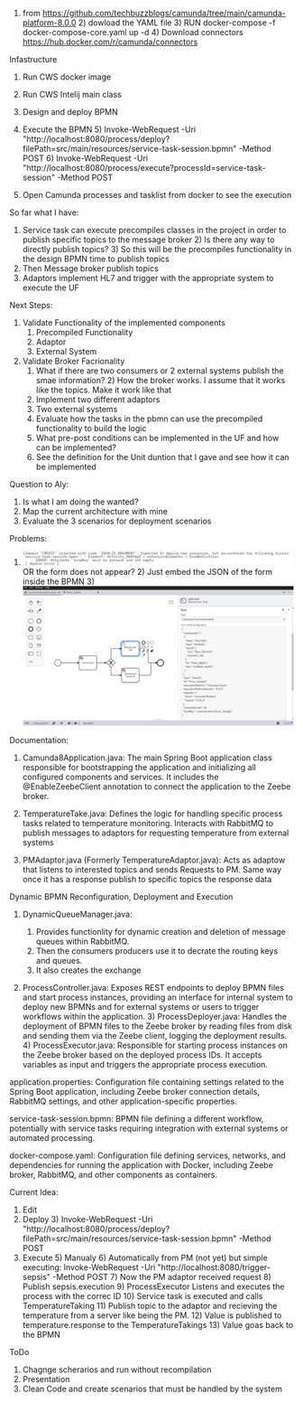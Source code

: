 1) from https://github.com/techbuzzblogs/camunda/tree/main/camunda-platform-8.0.0
   2) dowload the YAML file
   3) RUN docker-compose -f docker-compose-core.yaml up -d
   4) Download connectors https://hub.docker.com/r/camunda/connectors


Infastructure
1) Run CWS docker image
2) Run CWS Intelij main class
3) Design and deploy BPMN
4) Execute the BPMN
   5) Invoke-WebRequest -Uri "http://localhost:8080/process/deploy?filePath=src/main/resources/service-task-session.bpmn" -Method POST
   6) Invoke-WebRequest -Uri "http://localhost:8080/process/execute?processId=service-task-session" -Method POST

5) Open Camunda processes and tasklist from docker to see the execution


So far what I have:
1) Service task can execute precompiles classes in the project in order to publish specific topics to the message broker
   2) Is there any way to directly publish topics?
   3) So this will be the precompiles functionality in the design BPMN time to publish topics
3) Then Message broker publish topics
4) Adaptors implement HL7 and trigger with the appropriate system to execute the UF

Next Steps:
1) Validate Functionality of the implemented components
   1) Precompiled Functionality
   2) Adaptor
   3) External System
2) Validate Broker Facrionality
   1) What if there are two consumers or 2 external systems publish the smae information?
      2) How the broker works. I  assume that it works like the topics. Make it work like that
   2) Implement two different adaptors 
   3) Two external systems 
   4) Evaluate how the tasks in the pbmn can use the precompiled functionality to build the logic
   5) What pre-post conditions can be implemented in the UF and how can be implemented?
   6) See the definition for the Unit duntion that I gave and see how it can be implemented

Question to Aly:
1) Is what I am doing the wanted?
2) Map the current architecture with mine
3) Evaluate the 3 scenarios for deployment scenarios

Problems:
1) ![img.png](img.png) OR the form does not appear?
   2) Just embed the JSON of the form inside the BPMN
      3) ![img_1.png](img_1.png)


Documentation:

1) Camunda8Application.java: The main Spring Boot application class responsible for bootstrapping the application and initializing all configured components and services. It includes the @EnableZeebeClient annotation to connect the application to the Zeebe broker.

2) TemperatureTake.java: Defines the logic for handling specific process tasks related to temperature monitoring. Interacts with RabbitMQ to publish messages to adaptors for requesting temperature from external systems

3) PMAdaptor.java (Formerly TemperatureAdaptor.java): Acts as adaptow that listens to interested topics and sends Requests to PM. Same way once it has a response publish to specific topics the response data

Dynamic BPMN Reconfiguration, Deployment and Execution

1) DynamicQueueManager.java: 
   1) Provides functionlity for dynamic creation and deletion of message queues within RabbitMQ.
   2) Then the consumers producers use it to decrate the routing keys and queues.
   3) It also creates the exchange 

2) ProcessController.java: Exposes REST endpoints to deploy BPMN files and start process instances, providing an interface for internal system to deploy new BPMNs and for external systems or users to trigger workflows within the application. 
   3) ProcessDeployer.java: Handles the deployment of BPMN files to the Zeebe broker by reading files from disk and sending them via the Zeebe client, logging the deployment results. 
   4) ProcessExecutor.java: Responsible for starting process instances on the Zeebe broker based on the deployed process IDs. It accepts variables as input and triggers the appropriate process execution.


application.properties: Configuration file containing settings related to the Spring Boot application, including Zeebe broker connection details, RabbitMQ settings, and other application-specific properties.


service-task-session.bpmn: BPMN file defining a different workflow, potentially with service tasks requiring integration with external systems or automated processing.

docker-compose.yaml: Configuration file defining services, networks, and dependencies for running the application with Docker, including Zeebe broker, RabbitMQ, and other components as containers.


Current Idea:

1) Edit
2) Deploy
   3) Invoke-WebRequest -Uri "http://localhost:8080/process/deploy?filePath=src/main/resources/service-task-session.bpmn" -Method POST
4) Execute 
   5) Manualy 
   6) Automatically from PM (not yet) but simple executing: Invoke-WebRequest -Uri "http://localhost:8080/trigger-sepsis" -Method POST
      7) Now the PM adaptor received request 
      8) Publish sepsis.execution
      9) ProcessExecutor Listens and executes the process with the correc ID
      10) Service task is executed and calls TemperatureTaking
      11) Publish topic to the adaptor and recieving the temperature from a server like being the PM.
      12) Value is published to temperature.response to the TemperatureTakings
      13) Value goas back to the BPMN

ToDo
1) Chagnge scherarios and run without recompilation
2) Presentation
3) Clean Code and create scenarios that must be handled by the system